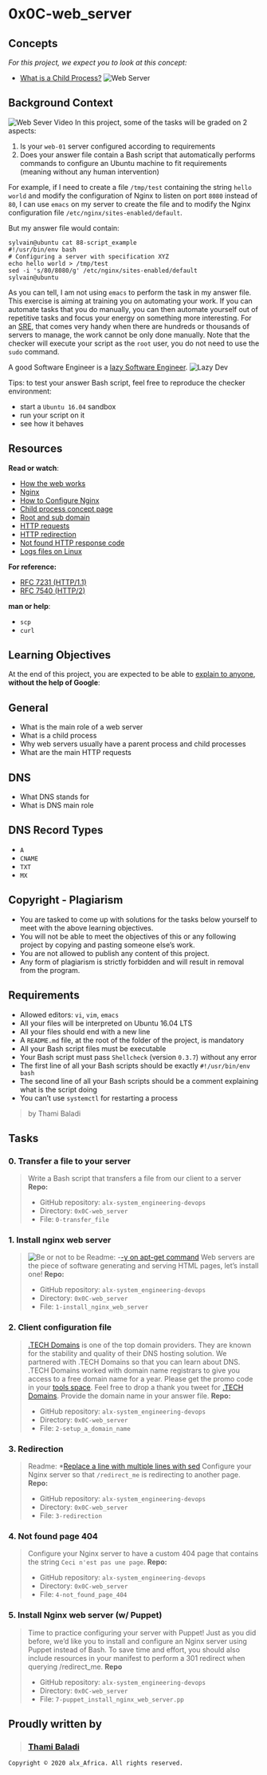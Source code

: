 # 0x0C-web_server

## Concepts

_For this project, we expect you to look at this concept:_

- [What is a Child Process?](https://intranet.alxswe.com/concepts/110)
![Web Server](https://s3.amazonaws.com/intranet-projects-files/holbertonschool-sysadmin_devops/266/8Gu52Qv.png)

## Background Context

![Web Sever Video](https://www.youtube.com/watch?v=AZg4uJkEa-4)
In this project, some of the tasks will be graded on 2 aspects:

1. Is your `web-01` server configured according to requirements
2. Does your answer file contain a Bash script that automatically performs commands to configure an Ubuntu machine to fit requirements (meaning without any human intervention)

For example, if I need to create a file `/tmp/test` containing the string `hello world` and modify the configuration of Nginx to listen on port `8080` instead of `80`, I can use `emacs` on my server to create the file and to modify the Nginx configuration file `/etc/nginx/sites-enabled/default`.

But my answer file would contain:

```shell
sylvain@ubuntu cat 88-script_example
#!/usr/bin/env bash
# Configuring a server with specification XYZ
echo hello world > /tmp/test
sed -i 's/80/8080/g' /etc/nginx/sites-enabled/default
sylvain@ubuntu
```

As you can tell, I am not using `emacs` to perform the task in my answer file. This exercise is aiming at training you on automating your work. If you can automate tasks that you do manually, you can then automate yourself out of repetitive tasks and focus your energy on something more interesting. For an [SRE](https://www.atlassian.com/incident-management/devops/sre), that comes very handy when there are hundreds or thousands of servers to manage, the work cannot be only done manually. Note that the checker will execute your script as the `root` user, you do not need to use the `sudo` command.

A good Software Engineer is a [lazy Software Engineer](https://www.techwell.com/techwell-insights/2013/12/why-best-programmers-are-lazy-and-act-dumb).
 ![Lazy Dev](https://s3.amazonaws.com/intranet-projects-files/holbertonschool-sysadmin_devops/266/82VsYEC.jpg)

Tips: to test your answer Bash script, feel free to reproduce the checker environment:

- start a `Ubuntu 16.04` sandbox
- run your script on it
- see how it behaves

## Resources

**Read or watch**:

- [How the web works](https://developer.mozilla.org/en-US/docs/Learn/Getting_started_with_the_web/How_the_Web_works)
- [Nginx](https://en.wikipedia.org/wiki/Nginx)
- [How to Configure Nginx](https://www.digitalocean.com/community/tutorials/how-to-set-up-nginx-server-blocks-virtual-hosts-on-ubuntu-16-04)
- [Child process concept page](https://intranet.alxswe.com/concepts/110)
- [Root and sub domain](https://landingi.com/help/domains-vs-subdomains/)
- [HTTP requests](https://www.tutorialspoint.com/http/http_methods.htm)
- [HTTP redirection](https://moz.com/learn/seo/redirection)
- [Not found HTTP response code](https://en.wikipedia.org/wiki/HTTP_404)
- [Logs files on Linux](https://www.cyberciti.biz/faq/ubuntu-linux-gnome-system-log-viewer/)

**For reference:**

- [RFC 7231 (HTTP/1.1)](https://datatracker.ietf.org/doc/html/rfc7231)
- [RFC 7540 (HTTP/2)](https://datatracker.ietf.org/doc/html/rfc7540")

**man or help**:

- `scp`
- `curl`

## Learning Objectives

At the end of this project, you are expected to be able to [explain to anyone](https://fs.blog/feynman-learning-technique/), **without the help of Google**:

## General

- What is the main role of a web server
- What is a child process
- Why web servers usually have a parent process and child processes
- What are the main HTTP requests

## DNS

- What DNS stands for
- What is DNS main role

## DNS Record Types

- `A`
- `CNAME`
- `TXT`
- `MX`

## Copyright - Plagiarism

- You are tasked to come up with solutions for the tasks below yourself to meet with the above learning objectives.
- You will not be able to meet the objectives of this or any following project by copying and pasting someone else’s work.
- You are not allowed to publish any content of this project.
- Any form of plagiarism is strictly forbidden and will result in removal from the program.

## Requirements

- Allowed editors: `vi`, `vim`, `emacs`
- All your files will be interpreted on Ubuntu 16.04 LTS
- All your files should end with a new line
- A `README.md` file, at the root of the folder of the project, is mandatory
- All your Bash script files must be executable
- Your Bash script must pass `Shellcheck` (version `0.3.7`) without any error
- The first line of all your Bash scripts should be exactly `#!/usr/bin/env bash`
- The second line of all your Bash scripts should be a comment explaining what is the script doing
- You can’t use `systemctl` for restarting a process

> by Thami Baladi

## Tasks

### 0. Transfer a file to your server

> Write a Bash script that transfers a file from our client to a server
>**Repo:**
>
>- GitHub repository:  `alx-system_engineering-devops`
>- Directory:  `0x0C-web_server`
>- File:  `0-transfer_file`

### 1. Install nginx web server

> ![Be or not to be](https://s3.amazonaws.com/alx-intranet.hbtn.io/uploads/medias/2020/9/01cab59e881e31842b8d47a0974e8d3b6f0f2001.jpg?X-Amz-Algorithm=AWS4-HMAC-SHA256&X-Amz-Credential=AKIARDDGGGOUSBVO6H7D%2F20231128%2Fus-east-1%2Fs3%2Faws4_request&X-Amz-Date=20231128T182659Z&X-Amz-Expires=86400&X-Amz-SignedHeaders=host&X-Amz-Signature=783cca8969abb0ed222219a932de6d187d66c55b633011245b89eb18a3cf74d1)
>Readme:
-[-y on apt-get command](https://askubuntu.com/questions/672892/what-does-y-mean-in-apt-get-y-install-command)
> Web servers are the piece of software generating and serving HTML pages, let’s install one!
> **Repo:**
>
> - GitHub repository:  `alx-system_engineering-devops`
> - Directory:  `0x0C-web_server`
> - File:  `1-install_nginx_web_server`

### 2. Client configuration file

> [.TECH Domains](https://get.tech/) is one of the top domain providers. They are known for the stability and quality of their DNS hosting solution. We partnered with .TECH Domains so that you can learn about DNS.
> .TECH Domains worked with domain name registrars to give you access to a free domain name for a year. Please get the promo code in your [tools space](https://intranet.alxswe.com/dashboards/my_tools). Feel free to drop a thank you tweet for [.TECH Domains](https://get.tech/).
> Provide the domain name in your answer file.
>**Repo:**
>
>- GitHub repository:  `alx-system_engineering-devops`
>- Directory:  `0x0C-web_server`
>- File: `2-setup_a_domain_name`

### 3. Redirection

>Readme:
*[Replace a line with multiple lines with sed](https://stackoverflow.com/questions/26041088/sed-replace-line-with-multiline-variable)
> Configure your Nginx server so that `/redirect_me` is redirecting to another page.
>**Repo:**
>
>- GitHub repository:  `alx-system_engineering-devops`
>- Directory:  `0x0C-web_server`
>- File: `3-redirection`

### 4. Not found page 404

> Configure your Nginx server to have a custom 404 page that contains the string `Ceci n'est pas une page`.
>**Repo:**
>
>- GitHub repository:  `alx-system_engineering-devops`
>- Directory:  `0x0C-web_server`
>- File: `4-not_found_page_404`

### 5. Install Nginx web server (w/ Puppet)

>Time to practice configuring your server with Puppet! Just as you did before, we’d like you to install and configure an Nginx server using Puppet instead of Bash. To save time and effort, you should also include resources in your manifest to perform a 301 redirect when querying /redirect_me.
>**Repo**
>
>- GitHub repository:  `alx-system_engineering-devops`
>- Directory:  `0x0C-web_server`
>- File: `7-puppet_install_nginx_web_server.pp`

## Proudly written by

> ### [Thami Baladi](https://github.com/ThamiBa)

`Copyright © 2020 alx_Africa. All rights reserved.`
